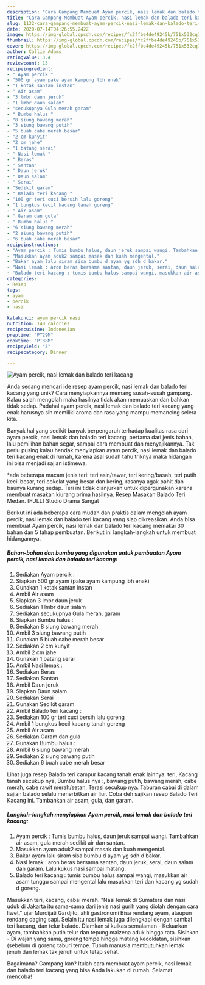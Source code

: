```yaml
---
description: "Cara Gampang Membuat Ayam percik, nasi lemak dan balado teri kacang Anti Gagal"
title: "Cara Gampang Membuat Ayam percik, nasi lemak dan balado teri kacang Anti Gagal"
slug: 1132-cara-gampang-membuat-ayam-percik-nasi-lemak-dan-balado-teri-kacang-anti-gagal
date: 2020-07-14T04:26:55.242Z
image: https://img-global.cpcdn.com/recipes/fc2ffbe4de49245b/751x532cq70/ayam-percik-nasi-lemak-dan-balado-teri-kacang-foto-resep-utama.jpg
thumbnail: https://img-global.cpcdn.com/recipes/fc2ffbe4de49245b/751x532cq70/ayam-percik-nasi-lemak-dan-balado-teri-kacang-foto-resep-utama.jpg
cover: https://img-global.cpcdn.com/recipes/fc2ffbe4de49245b/751x532cq70/ayam-percik-nasi-lemak-dan-balado-teri-kacang-foto-resep-utama.jpg
author: Callie Adams
ratingvalue: 3.4
reviewcount: 13
recipeingredient:
- " Ayam percik "
- "500 gr ayam pake ayam kampung lbh enak"
- "1 kotak santan instan"
- " Air asam"
- "3 lmbr daun jeruk"
- "1 lmbr daun salam"
- "secukupnya Gula merah garam"
- " Bumbu halus "
- "8 siung bawang merah"
- "3 siung bawang putih"
- "5 buah cabe merah besar"
- "2 cm kunyit"
- "2 cm jahe"
- "1 batang serai"
- " Nasi lemak "
- " Beras"
- " Santan"
- " Daun jeruk"
- " Daun salam"
- " Serai"
- "Sedikit garam"
- " Balado teri kacang "
- "100 gr teri cuci bersih lalu goreng"
- "1 bungkus kecil kacang tanah goreng"
- " Air asam"
- " Garam dan gula"
- " Bumbu halus "
- "6 siung bawang merah"
- "2 siung bawang putih"
- "6 buah cabe merah besar"
recipeinstructions:
- "Ayam percik : Tumis bumbu halus, daun jeruk sampai wangi. Tambahkan air asam, gula merah sedikit air dan santan."
- "Masukkan ayam aduk2 sampai masak dan kuah mengental."
- "Bakar ayam lalu siram sisa bumbu d ayam yg sdh d bakar."
- "Nasi lemak : aron beras bersama santan, daun jeruk, serai, daun salam dan garam. Lalu kukus nasi sampai matang."
- "Balado teri kacang : tumis bumbu halus sampai wangi, masukkan air asam tunggu sampai mengental lalu masukkan teri dan kacang yg sudah d goreng."
categories:
- Resep
tags:
- ayam
- percik
- nasi

katakunci: ayam percik nasi 
nutrition: 140 calories
recipecuisine: Indonesian
preptime: "PT29M"
cooktime: "PT38M"
recipeyield: "3"
recipecategory: Dinner

---
```



![Ayam percik, nasi lemak dan balado teri kacang](https://img-global.cpcdn.com/recipes/fc2ffbe4de49245b/751x532cq70/ayam-percik-nasi-lemak-dan-balado-teri-kacang-foto-resep-utama.jpg)

Anda sedang mencari ide resep ayam percik, nasi lemak dan balado teri kacang yang unik? Cara menyiapkannya memang susah-susah gampang. Kalau salah mengolah maka hasilnya tidak akan memuaskan dan bahkan tidak sedap. Padahal ayam percik, nasi lemak dan balado teri kacang yang enak harusnya sih memiliki aroma dan rasa yang mampu memancing selera kita.

Banyak hal yang sedikit banyak berpengaruh terhadap kualitas rasa dari ayam percik, nasi lemak dan balado teri kacang, pertama dari jenis bahan, lalu pemilihan bahan segar, sampai cara membuat dan menyajikannya. Tak perlu pusing kalau hendak menyiapkan ayam percik, nasi lemak dan balado teri kacang enak di rumah, karena asal sudah tahu triknya maka hidangan ini bisa menjadi sajian istimewa.

*ada beberapa macam jenis teri: teri asin/tawar, teri kering/basah, teri putih kecil.besar, teri cokelat yang besar dan kering, rasanya agak pahit dan baunya kurang sedap. Teri ini tidak dianjurkan untuk dipergunakan karena membuat masakan kiurang prima hasilnya. Resep Masakan Balado Teri Medan. [FULL] Studio Drama Sangat


Berikut ini ada beberapa cara mudah dan praktis dalam mengolah ayam percik, nasi lemak dan balado teri kacang yang siap dikreasikan. Anda bisa membuat Ayam percik, nasi lemak dan balado teri kacang memakai 30 bahan dan 5 tahap pembuatan. Berikut ini langkah-langkah untuk membuat hidangannya.

<!--inarticleads1-->

##### Bahan-bahan dan bumbu yang digunakan untuk pembuatan Ayam percik, nasi lemak dan balado teri kacang:

1. Sediakan  Ayam percik :
1. Siapkan 500 gr ayam (pake ayam kampung lbh enak)
1. Gunakan 1 kotak santan instan
1. Ambil  Air asam
1. Siapkan 3 lmbr daun jeruk
1. Sediakan 1 lmbr daun salam
1. Sediakan secukupnya Gula merah, garam
1. Siapkan  Bumbu halus :
1. Sediakan 8 siung bawang merah
1. Ambil 3 siung bawang putih
1. Gunakan 5 buah cabe merah besar
1. Sediakan 2 cm kunyit
1. Ambil 2 cm jahe
1. Gunakan 1 batang serai
1. Ambil  Nasi lemak :
1. Sediakan  Beras
1. Sediakan  Santan
1. Ambil  Daun jeruk
1. Siapkan  Daun salam
1. Sediakan  Serai
1. Gunakan Sedikit garam
1. Ambil  Balado teri kacang :
1. Sediakan 100 gr teri cuci bersih lalu goreng
1. Ambil 1 bungkus kecil kacang tanah goreng
1. Ambil  Air asam
1. Sediakan  Garam dan gula
1. Gunakan  Bumbu halus :
1. Ambil 6 siung bawang merah
1. Sediakan 2 siung bawang putih
1. Sediakan 6 buah cabe merah besar


Lihat juga resep Balado teri campur kacang tanah enak lainnya. teri, Kacang tanah secukup nya, Bumbu halus nya :, bawang putih, bawang merah, cabe merah, cabe rawit merah/setan, Terasi secukup nya. Taburan cabai di dalam sajian balado selalu menerbitkan air liur. Coba deh sajikan resep Balado Teri Kacang ini. Tambahkan air asam, gula, dan garam. 

<!--inarticleads2-->

##### Langkah-langkah menyiapkan Ayam percik, nasi lemak dan balado teri kacang:

1. Ayam percik : Tumis bumbu halus, daun jeruk sampai wangi. Tambahkan air asam, gula merah sedikit air dan santan.
1. Masukkan ayam aduk2 sampai masak dan kuah mengental.
1. Bakar ayam lalu siram sisa bumbu d ayam yg sdh d bakar.
1. Nasi lemak : aron beras bersama santan, daun jeruk, serai, daun salam dan garam. Lalu kukus nasi sampai matang.
1. Balado teri kacang : tumis bumbu halus sampai wangi, masukkan air asam tunggu sampai mengental lalu masukkan teri dan kacang yg sudah d goreng.


Masukkan teri, kacang, cabai merah. &#34;Nasi lemak di Sumatera dan nasi uduk di Jakarta itu sama-sama dari jenis nasi gurih yang diolah dengan cara liwet,&#34; ujar Murdijati Gardjito, ahli gastronomi Bisa rendang ayam, ataupun rendang daging sapi. Selain itu nasi lemak juga dilengkapi dengan sambal teri kacang, dan telur balado. Diamkan si kulkas semalaman - Keluarkan ayam, tambahkan putih telur dan tepung maizena aduk hingga rata. Sisihkan - Di wajan yang sama, goreng tempe hingga matang kecoklatan, sisihkan (sebelum di goreng taburi tempe. Tubuh manusia membutuhkan lemak jenuh dan lemak tak jenuh untuk tetap sehat. 

Bagaimana? Gampang kan? Itulah cara membuat ayam percik, nasi lemak dan balado teri kacang yang bisa Anda lakukan di rumah. Selamat mencoba!
